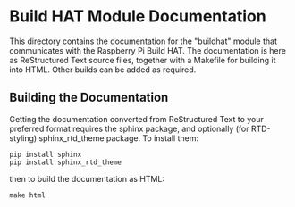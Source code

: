 Build HAT Module Documentation
==============================

This directory contains the documentation for the "buildhat" module
that communicates with the Raspberry Pi Build HAT.  The documentation
is here as ReStructured Text source files, together with a Makefile
for building it into HTML.  Other builds can be added as required.

Building the Documentation
--------------------------

Getting the documentation converted from ReStructured Text to your
preferred format requires the sphinx package, and optionally (for
RTD-styling) sphinx\_rtd\_theme package.  To install them:

    pip install sphinx
    pip install sphinx_rtd_theme

then to build the documentation as HTML:

    make html
